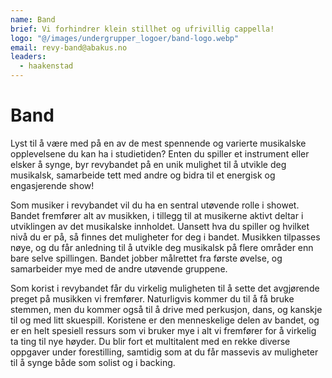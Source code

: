 ```yaml
---
name: Band
brief: Vi forhindrer klein stillhet og ufrivillig cappella!
logo: "@/images/undergrupper_logoer/band-logo.webp"
email: revy-band@abakus.no
leaders:
  - haakenstad
---
```


# Band

Lyst til å være med på en av de mest spennende og varierte musikalske
opplevelsene du kan ha i studietiden? Enten du spiller et instrument
eller elsker å synge, byr revybandet på en unik mulighet til å utvikle
deg musikalsk, samarbeide tett med andre og bidra til et energisk og
engasjerende show!

Som musiker i revybandet vil du ha en sentral utøvende rolle i showet.
Bandet fremfører alt av musikken, i tillegg til at musikerne aktivt
deltar i utviklingen av det musikalske innholdet. Uansett hva du spiller
og hvilket nivå du er på, så finnes det muligheter for deg i bandet.
Musikken tilpasses nøye, og du får anledning til å utvikle deg musikalsk
på flere områder enn bare selve spillingen. Bandet jobber målrettet fra
første øvelse, og samarbeider mye med de andre utøvende gruppene.

Som korist i revybandet får du virkelig muligheten til å sette det avgjørende
preget på musikken vi fremfører. Naturligvis kommer du til å få bruke stemmen,
men du kommer også til å drive med perkusjon, dans, og kanskje til og med litt
skuespill. Koristene er den menneskelige delen av bandet, og er en helt
spesiell ressurs som vi bruker mye i alt vi fremfører for å virkelig ta ting
til nye høyder. Du blir fort et multitalent med en rekke diverse oppgaver
under forestilling, samtidig som at du får massevis av muligheter til å synge
både som solist og i backing.

